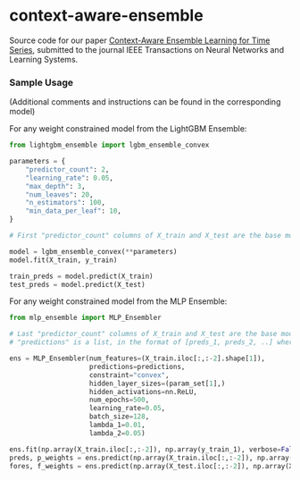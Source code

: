 # context-aware-ensemble
Source code for our paper [Context-Aware Ensemble Learning for Time Series](https://arxiv.org/abs/2211.16884), submitted to the journal IEEE Transactions on Neural Networks and Learning Systems.

### Sample Usage
(Additional comments and instructions can be found in the corresponding model)

For any weight constrained model from the LightGBM Ensemble:

```python
from lightgbm_ensemble import lgbm_ensemble_convex

parameters = {
    "predictor_count": 2,
    "learning_rate": 0.05,
    "max_depth": 3,
    "num_leaves": 20,
    "n_estimators": 100,
    "min_data_per_leaf": 10,
}

# First "predictor_count" columns of X_train and X_test are the base model predictions

model = lgbm_ensemble_convex(**parameters)
model.fit(X_train, y_train)

train_preds = model.predict(X_train)
test_preds = model.predict(X_test)
```

For any weight constrained model from the MLP Ensemble:

```python
from mlp_ensemble import MLP_Ensembler

# Last "predictor_count" columns of X_train and X_test are the base model predictions
# "predictions" is a list, in the format of [preds_1, preds_2, ..] where preds_{i} are 1-D numpy arrays corresponding to base model predictions

ens = MLP_Ensembler(num_features=(X_train.iloc[:,:-2].shape[1]),
                    predictions=predictions,
                    constraint="convex",
                    hidden_layer_sizes=(param_set[1],)
                    hidden_activations=nn.ReLU,
                    num_epochs=500,
                    learning_rate=0.05,
                    batch_size=128,
                    lambda_1=0.01,
                    lambda_2=0.05)

ens.fit(np.array(X_train.iloc[:,:-2]), np.array(y_train_1), verbose=False)
preds, p_weights = ens.predict(np.array(X_train.iloc[:,:-2]), np.array(X_train.iloc[:,-2:]))
fores, f_weights = ens.predict(np.array(X_test.iloc[:,:-2]), np.array(X_test.iloc[:,-2:]))
```
